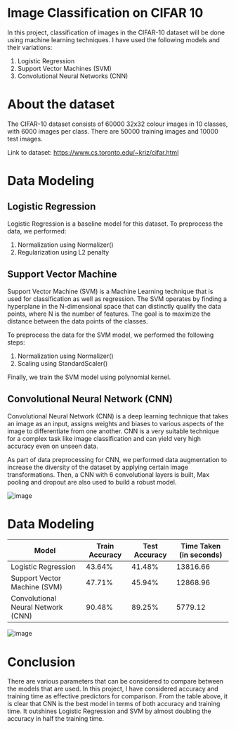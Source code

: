 # Image Classification on CIFAR 10
In this project, classification of images in the CIFAR-10 dataset will be done using machine learning techniques.  I have used the following models and their variations:
1. Logistic Regression
2. Support Vector Machines (SVM)
3. Convolutional Neural Networks (CNN)

# About the dataset
The CIFAR-10 dataset consists of 60000 32x32 colour images in 10 classes, with 6000 images per class. There are 50000 training images and 10000 test images. 

Link to dataset: https://www.cs.toronto.edu/~kriz/cifar.html 

# Data Modeling
## Logistic Regression
Logistic Regression is a baseline model for this dataset. To preprocess the data, we performed:
1. Normalization using Normalizer()
2. Regularization using L2 penalty

## Support Vector Machine
Support Vector Machine (SVM) is a Machine Learning technique that is used for classification as well as regression. The SVM operates by finding a hyperplane in the N-dimensional space that can distinctly qualify the data points, where N is the number of features. The goal is to maximize the distance between the data points of the classes. 

To preprocess the data for the SVM model, we performed the following steps:
1. Normalization using Normalizer()
2. Scaling using StandardScaler()

Finally, we train the SVM model using polynomial kernel.

## Convolutional Neural Network (CNN)
Convolutional Neural Network (CNN) is a deep learning technique that takes an image as an input, assigns weights and biases to various aspects of the image to differentiate from one another. CNN is a very suitable technique for a complex task like image classification and can yield very high accuracy even on unseen data.

As part of data preprocessing for CNN, we performed data augmentation to increase the diversity of the dataset by applying certain image transformations. Then, a CNN with 6 convolutional layers is built, Max pooling and dropout are also used to build a robust model.

![image](https://github.com/rivanachristie/Image-Classification-on-CIFAR-10/assets/98617715/107d716d-b15f-49e8-80de-26ba95cb8f06)

# Data Modeling

|Model | Train Accuracy | Test Accuracy | Time Taken (in seconds) |
| ------------- | ------------- | ------------- | ---- |
|Logistic Regression |    43.64%	| 41.48% | 13816.66 |
|Support Vector Machine (SVM)| 47.71%| 45.94% | 12868.96 |
|Convolutional Neural Network (CNN)| 90.48%	| 89.25% | 5779.12 |

![image](https://github.com/rivanachristie/Image-Classification-on-CIFAR-10/assets/98617715/442410a0-51b8-4076-9e33-83577e909cc1)

# Conclusion
There are various parameters that can be considered to compare between the models that are used. In this project, I have considered accuracy and training time as effective predictors for comparison. From the table above, it is clear that CNN is the best model in terms of both accuracy and training time. It outshines Logistic Regression and SVM by almost doubling the accuracy in half the training time.
